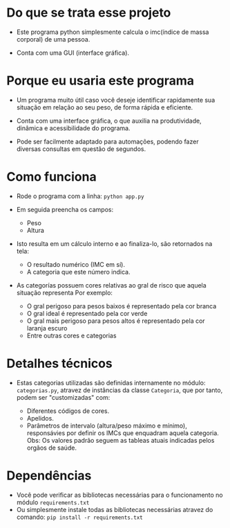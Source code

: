 # Do que se trata esse projeto
- Este programa python simplesmente calcula o imc(índice de massa corporal) de uma pessoa.

- Conta com uma GUI (interface gráfica).

# Porque eu usaria este programa
- Um programa muito útil caso você deseje identificar rapidamente sua situação em relação ao seu peso, de forma rápida e eficiente.

- Conta com uma interface gráfica, o que auxilia na produtividade, dinâmica e acessibilidade do programa.

- Pode ser facilmente adaptado para automações, podendo fazer diversas consultas em questão de segundos.

# Como funciona
- Rode o programa com a linha:
```python app.py```

- Em seguida preencha os campos:
    -  Peso
    -  Altura

- Isto resulta em um cálculo interno e ao finaliza-lo, são retornados na tela:
    - O resultado numérico (IMC em sí).
    - A categoria que este número indica.

- As categorías possuem cores relativas ao gral de risco que aquela situação representa
Por exemplo:

    - O gral perigoso para pesos baixos é representado pela cor branca
    - O gral ideal é representado pela cor verde
    - O gral mais perigoso para pesos altos é representado pela cor laranja escuro
    - Entre outras cores e categorias

# Detalhes técnicos
- Estas categorias utilizadas são definidas internamente no módulo: ```categorias.py```,
atravez de instâncias da classe ```Categoria```, que por tanto, podem ser "customizadas" com:

  - Diferentes códigos de cores.
  - Apelidos.
  - Parâmetros de intervalo (altura/peso máximo e mínimo), responsávies por definir os IMCs que enquadram aquela categoria. Obs: Os
    valores padrão seguem as tableas atuais indicadas pelos orgãos de saúde.

# Dependências
- Você pode verificar as bibliotecas necessárias para o funcionamento no módulo ```requirements.txt```
- Ou simplesmente instale todas as bibliotecas necessárias atravez do comando: ```pip install -r requirements.txt```
